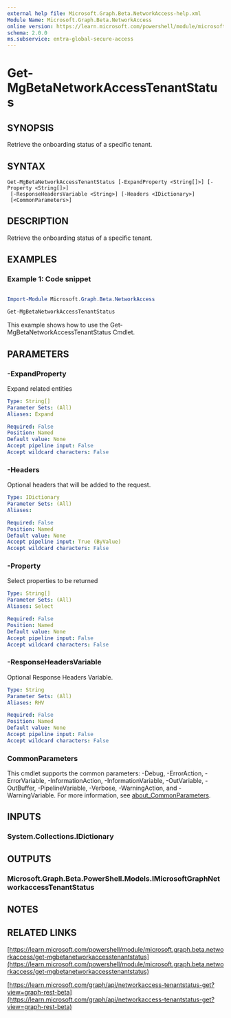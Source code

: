 ```yaml
---
external help file: Microsoft.Graph.Beta.NetworkAccess-help.xml
Module Name: Microsoft.Graph.Beta.NetworkAccess
online version: https://learn.microsoft.com/powershell/module/microsoft.graph.beta.networkaccess/get-mgbetanetworkaccesstenantstatus
schema: 2.0.0
ms.subservice: entra-global-secure-access
---
```


# Get-MgBetaNetworkAccessTenantStatus

## SYNOPSIS
Retrieve the onboarding status of a specific tenant.

## SYNTAX

```
Get-MgBetaNetworkAccessTenantStatus [-ExpandProperty <String[]>] [-Property <String[]>]
 [-ResponseHeadersVariable <String>] [-Headers <IDictionary>]
 [<CommonParameters>]
```

## DESCRIPTION
Retrieve the onboarding status of a specific tenant.

## EXAMPLES
### Example 1: Code snippet

```powershell

Import-Module Microsoft.Graph.Beta.NetworkAccess

Get-MgBetaNetworkAccessTenantStatus

```
This example shows how to use the Get-MgBetaNetworkAccessTenantStatus Cmdlet.


## PARAMETERS

### -ExpandProperty
Expand related entities

```yaml
Type: String[]
Parameter Sets: (All)
Aliases: Expand

Required: False
Position: Named
Default value: None
Accept pipeline input: False
Accept wildcard characters: False
```

### -Headers
Optional headers that will be added to the request.

```yaml
Type: IDictionary
Parameter Sets: (All)
Aliases:

Required: False
Position: Named
Default value: None
Accept pipeline input: True (ByValue)
Accept wildcard characters: False
```

### -Property
Select properties to be returned

```yaml
Type: String[]
Parameter Sets: (All)
Aliases: Select

Required: False
Position: Named
Default value: None
Accept pipeline input: False
Accept wildcard characters: False
```

### -ResponseHeadersVariable
Optional Response Headers Variable.

```yaml
Type: String
Parameter Sets: (All)
Aliases: RHV

Required: False
Position: Named
Default value: None
Accept pipeline input: False
Accept wildcard characters: False
```

### CommonParameters
This cmdlet supports the common parameters: -Debug, -ErrorAction, -ErrorVariable, -InformationAction, -InformationVariable, -OutVariable, -OutBuffer, -PipelineVariable, -Verbose, -WarningAction, and -WarningVariable. For more information, see [about_CommonParameters](http://go.microsoft.com/fwlink/?LinkID=113216).

## INPUTS

### System.Collections.IDictionary
## OUTPUTS

### Microsoft.Graph.Beta.PowerShell.Models.IMicrosoftGraphNetworkaccessTenantStatus
## NOTES

## RELATED LINKS

[https://learn.microsoft.com/powershell/module/microsoft.graph.beta.networkaccess/get-mgbetanetworkaccesstenantstatus](https://learn.microsoft.com/powershell/module/microsoft.graph.beta.networkaccess/get-mgbetanetworkaccesstenantstatus)

[https://learn.microsoft.com/graph/api/networkaccess-tenantstatus-get?view=graph-rest-beta](https://learn.microsoft.com/graph/api/networkaccess-tenantstatus-get?view=graph-rest-beta)
























